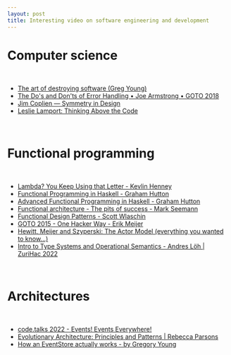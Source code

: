 ```yaml
---
layout: post
title: Interesting video on software engineering and development
---
```


# Computer science

<br/>
<p>
    <ul>
        <li><a href="https://www.youtube.com/watch?v=Ed94CfxgsCA">The art of destroying software (Greg Young)</a></li>
        <li><a href="https://www.youtube.com/watch?v=TTM_b7EJg5E">The Do's and Don'ts of Error Handling • Joe Armstrong • GOTO 2018</a></li>
        <li><a href="https://www.youtube.com/watch?v=FAZ4GjPKmVI">Jim Coplien — Symmetry in Design</a></li>
        <li><a href="https://www.youtube.com/watch?v=-4Yp3j_jk8Q">Leslie Lamport: Thinking Above the Code</a></li>
    </ul>
</p>
<br/>

# Functional programming

<br/>
<p>
    <ul>
        <li><a href="https://www.youtube.com/watch?v=Y7StjYhXvpE">Lambda? You Keep Using that Letter - Kevlin Henney</a></li>
        <li><a href="https://www.youtube.com/playlist?list=PLF1Z-APd9zK7usPMx3LGMZEHrECUGodd3">Functional Programming in Haskell - Graham Hutton</a></li>
        <li><a href="https://www.youtube.com/playlist?list=PLF1Z-APd9zK5uFc8FKr_di9bfsYv8-lbc">Advanced Functional Programming in Haskell - Graham Hutton</a></li>
        <li><a href="https://www.youtube.com/watch?v=US8QG9I1XW0">Functional architecture - The pits of success - Mark Seemann</a></li>
        <li><a href="https://www.youtube.com/watch?v=srQt1NAHYC0">Functional Design Patterns - Scott Wlaschin</a></li>
        <li><a href="https://www.youtube.com/watch?v=FvMuPtuvP5w">GOTO 2015 - One Hacker Way - Erik Meijer</a></li>
        <li><a href="https://www.youtube.com/watch?v=7erJ1DV_Tlo">Hewitt, Meijer and Szyperski: The Actor Model (everything you wanted to know...)</a></li>
        <li><a href="https://www.youtube.com/watch?v=-nxO4pKMUb8">Intro to Type Systems and Operational Semantics - Andres Löh | ZuriHac 2022</a></li>
    </ul>
</p>
<br/>

# Architectures

<br/>
<p>
    <ul>
        <li><a href="https://www.youtube.com/watch?v=K2SlrDRO0Vk">code.talks 2022 - Events! Events Everywhere!</a></li>
        <li><a href="https://www.youtube.com/watch?v=6hbKLQo0PUM">Evolutionary Architecture: Principles and Patterns | Rebecca Parsons</a></li>
        <li><a href="https://www.youtube.com/watch?v=YUjO1wM0PZM">How an EventStore actually works - by Gregory Young</a></li>
    </ul>
</p>
<br/>
